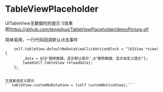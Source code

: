 # TableViewPlaceholder
UITableView无数据时的提示
![效果图]https://github.com/tengshuq/TableViewPlaceholder/demoPicture.gif

简单易用，一行代码回调默认点击事件
```__weak typeof(self)weakSelf = self;
    self.tableView.defaultNoDataViewClickActionBlock = ^(UIView *view) {
        _data = @[@"删除数据，显示默认提示",@"删除数据，显示自定义提示"];
        [weakSelf.tableView reloadData];
    };
    ```

又或者自定义提示
```tableView.customNoDataView = [self customNoticeView];```
